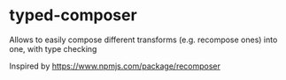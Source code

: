 # typed-composer
Allows to easily compose different transforms (e.g. recompose ones) into one, with type checking

Inspired by https://www.npmjs.com/package/recomposer
